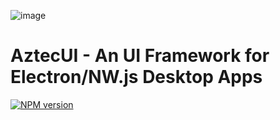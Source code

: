 ![image](https://user-images.githubusercontent.com/782871/68951150-74bc4200-07f8-11ea-80cc-9092bf09393f.png)
# AztecUI - An UI Framework for Electron/NW.js Desktop Apps

[![NPM version](https://badge.fury.io/js/aztec-ui.png)](http://badge.fury.io/js/aztec-ui)
